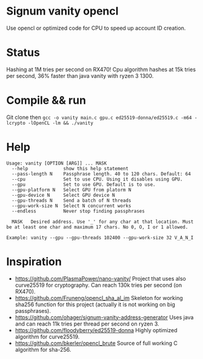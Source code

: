 # Signum vanity opencl
Use opencl or optimized code for CPU to speed up account ID creation.

# Status
Hashing at 1M tries per second on RX470! Cpu algorithm hashes at 15k tries per second, 36% faster than java vanity with ryzen 3 1300.

# Compile && run
Git clone then `gcc -o vanity main.c gpu.c ed25519-donna/ed25519.c -m64 -lcrypto -lOpenCL -lm && ./vanity`

# Help
```
Usage: vanity [OPTION [ARG]] ... MASK
  --help             show this help statement
  --pass-length N    Passphrase length. 40 to 120 chars. Default: 64
  --cpu              Set to use CPU. Using it disables using GPU.
  --gpu              Set to use GPU. Default is to use.
  --gpu-platform N   Select GPU from platorm N
  --gpu-device N     Select GPU device N
  --gpu-threads N    Send a batch of N threads
  --gpu-work-size N  Select N concurrent works
  --endless          Never stop finding passphrases

  MASK   Desired address. Use '_' for any char at that location. Must be at least one char and maximum 17 chars. No 0, O, I or 1 allowed.

Example: vanity --gpu --gpu-threads 102400 --gpu-work-size 32 V_A_N_I
```

# Inspiration
* https://github.com/PlasmaPower/nano-vanity/ Project that uses also curve25519 for cryptography. Can reach 130k tries per second (on RX470).
* https://github.com/Fruneng/opencl_sha_al_im Skeleton for working sha256 function for this project (actually it is not working on big passphrases).
* https://github.com/ohager/signum-vanity-address-generator Uses java and can reach 11k tries per thread per second on ryzen 3.
* https://github.com/floodyberry/ed25519-donna Highly optimized algorithm for curve25519.
* https://github.com/bkerler/opencl_brute Source of full working C algorithm for sha-256.

